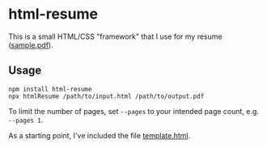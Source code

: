 # html-resume

This is a small HTML/CSS "framework" that I use for my resume
([sample.pdf](https://github.com/buu700/html-resume/blob/master/sample.pdf?raw=true)).

## Usage

```
npm install html-resume
npx htmlResume /path/to/input.html /path/to/output.pdf
```

To limit the number of pages, set `--pages` to your intended page count, e.g.
`--pages 1`.

As a starting point, I've included the file
[template.html](https://github.com/buu700/html-resume/blob/master/template.html).
